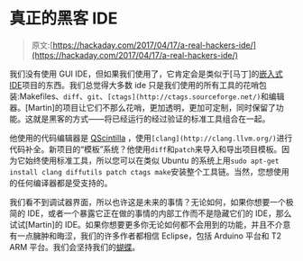 # 真正的黑客 IDE

> 原文:[https://hackaday.com/2017/04/17/a-real-hackers-ide/](https://hackaday.com/2017/04/17/a-real-hackers-ide/)

我们没有使用 GUI IDE，但如果我们使用了，它肯定会是类似于[马丁]的[嵌入式 IDE](https://github.com/martinribelotta/embedded-ide/wiki/usage-en)项目的东西。我们总觉得大多数 ide 只是我们使用的所有工具的花哨包装:Makefiles、`diff`、`git`、`[ctags](http://ctags.sourceforge.net/)`和编辑器。[Martin]的项目让它们不那么花哨，更加透明，更加可定制，同时保留了功能。这就是黑客的方式——将已经运行的经过验证的标准工具组合在一起。

他使用的代码编辑器是 [QScintilla](https://en.wikipedia.org/wiki/Scintilla_(software)) ，使用`[clang](http://clang.llvm.org/)`进行代码补全。新项目的“模板”系统？他使用`diff`和`patch`来导入和导出项目模板。因为它始终使用标准工具，所以您可以在类似 Ubuntu 的系统上用`sudo apt-get install clang diffutils patch ctags make`安装整个工具链。当然，您想使用的任何编译器都是受支持的。

我们看不到调试器界面，所以也许这是未来的事情？无论如何，如果你想要一个极简的 IDE，或者一个暴露它正在做的事情的内部工作而不是隐藏它们的 IDE，那么试试[Martin]的 IDE。如果你想要更多你无论如何都不会用到的功能，并且不介意有一点臃肿和晦涩，我们的许多作者都相信 Eclipse，包括 Arduino 平台和 T2 ARM 平台。我们会坚持我们的[蝴蝶](https://www.xkcd.com/378/)。